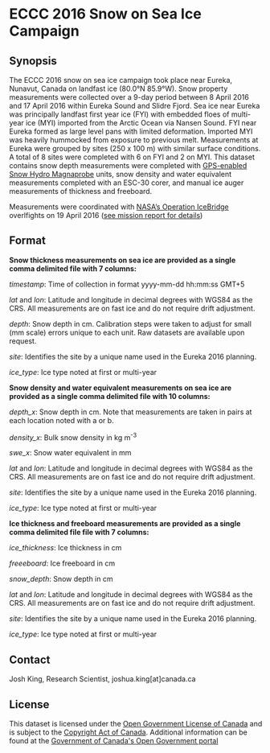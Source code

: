 # ECCC 2016 Snow on Sea Ice Campaign
## Synopsis

The ECCC 2016 snow on sea ice campaign took place near Eureka, Nunavut, Canada on landfast ice (80.0°N 85.9°W). Snow property measurements were collected over a 9-day period between 8 April 2016 and 17 April 2016 within Eureka Sound and Slidre Fjord. Sea ice near Eureka was principally landfast first year ice (FYI) with embedded floes of multi-year ice (MYI) imported from the Arctic Ocean via Nansen Sound. FYI near Eureka formed as large level pans with limited deformation. Imported MYI was heavily hummocked from exposure to previous melt. Measurements at Eureka were grouped by sites  (250 x 100 m) with similar surface conditions. A total of 8 sites were completed with 6 on FYI and 2 on MYI. This dataset contains snow depth measurements were completed with [GPS-enabled Snow Hydro Magnaprobe](http://www.snowhydro.com/products/column2.html) units, snow density and water equivalent measurements completed with an ESC-30 corer, and manual ice auger measurements of thickness and freeboard.

 Measurements were coordinated with [NASA’s Operation IceBridge](https://www.nasa.gov/mission_pages/icebridge/index.html) overlfights on 19 April 2016 ([see mission report for details](https://espo.nasa.gov/oib/flight_reports/Other_NOAA_P-3_04_19_16))

## Format
**Snow thickness measurements on sea ice are provided as a single comma delimited file with 7 columns:**

*timestamp*: Time of collection in format yyyy-mm-dd hh:mm:ss GMT+5

*lat* and *lon*: Latitude and longitude in decimal degrees with WGS84 as the CRS. All measurements are on fast ice and do not require drift adjustment.

*depth*: Snow depth in cm. Calibration steps were taken to adjust for small (mm scale) errors unique to each unit. Raw datasets are available upon request.

*site*: Identifies the site by a unique name used in the Eureka 2016 planning.

*ice_type*: Ice type noted at first or multi-year


**Snow density and water equivalent measurements on sea ice are provided as a single comma delimited file with 10 columns:**

*depth_x*: Snow depth in cm. Note that measurements are taken in pairs at each location noted with a or b.

*density_x*: Bulk snow density in kg m<sup>-3</sup>

*swe_x*: Snow water equivalent in mm

*lat* and *lon*: Latitude and longitude in decimal degrees with WGS84 as the CRS. All measurements are on fast ice and do not require drift adjustment.

*site*: Identifies the site by a unique name used in the Eureka 2016 planning.

*ice_type*: Ice type noted at first or multi-year

**Ice thickness and freeboard measurements are provided as a single comma delimited file  file with 7 columns:**

*ice_thickness*: Ice thickness in cm

*freeeboard*: Ice freeboard in cm

*snow_depth*: Snow depth in cm

*lat* and *lon*: Latitude and longitude in decimal degrees with WGS84 as the CRS. All measurements are on fast ice and do not require drift adjustment.

*site*: Identifies the site by a unique name used in the Eureka 2016 planning.

*ice_type*: Ice type noted at first or multi-year

## Contact
Josh King, Research Scientist, joshua.king[at]canada.ca

## License
This dataset is licensed under the [Open Government License of Canada](http://open.canada.ca/en/open-government-licence-canada)
and is subject to the [Copyright Act of Canada](http://laws-lois.justice.gc.ca/eng/acts/C-42/index.html). Additional information can be found at the [Government of Canada's Open Government portal](http://open.canada.ca)
